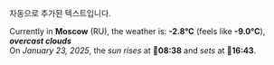
자동으로 추가된 텍스트입니다.

<!--START_SECTION:weather:moscow-->
Currently in **Moscow** (RU), the weather is: **-2.8°C** (feels like **-9.0°C**), ***overcast clouds***<br/>
On *January 23, 2025*, the *sun rises* at 🌅**08:38** and *sets* at 🌇**16:43**.
<!--END_SECTION:weather-->
